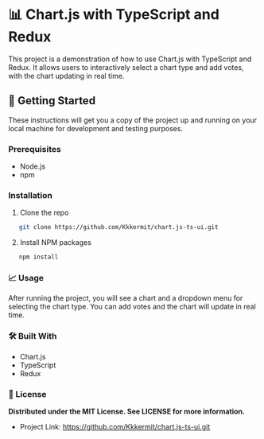# 📊 Chart.js with TypeScript and Redux

This project is a demonstration of how to use Chart.js with TypeScript and Redux. It allows users to interactively select a chart type and add votes, with the chart updating in real time.

## 🚀 Getting Started

These instructions will get you a copy of the project up and running on your local machine for development and testing purposes.

### Prerequisites

- Node.js
- npm

### Installation

1. Clone the repo

```sh
   git clone https://github.com/Kkkermit/chart.js-ts-ui.git
```

2. Install NPM packages

```sh
   npm install
```

### 📈 Usage

After running the project, you will see a chart and a dropdown menu for selecting the chart type. You can add votes and the chart will update in real time.

### 🛠️ Built With

- Chart.js
- TypeScript
- Redux

### 📝 License

**Distributed under the MIT License. See LICENSE for more information.**

- Project Link: https://github.com/Kkkermit/chart.js-ts-ui.git
